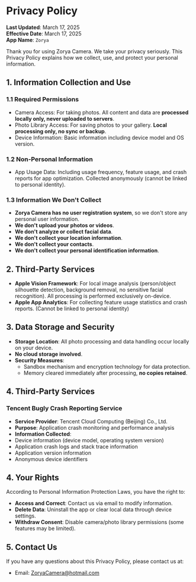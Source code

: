 # Privacy Policy

**Last Updated**: March 17, 2025  
**Effective Date**: March 17, 2025  
**App Name**: `Zorya`

Thank you for using Zorya Camera. We take your privacy seriously. This Privacy Policy explains how we collect, use, and protect your personal information.

## 1. Information Collection and Use
### 1.1 Required Permissions
- Camera Access: For taking photos. All content and data are **processed locally only, never uploaded to servers**.
- Photo Library Access: For saving photos to your gallery. **Local processing only, no sync or backup**.
- Device Information: Basic information including device model and OS version.

### 1.2 Non-Personal Information
- App Usage Data: Including usage frequency, feature usage, and crash reports for app optimization. Collected anonymously (cannot be linked to personal identity).

### 1.3 Information We Don't Collect
- **Zorya Camera has no user registration system**, so we don't store any personal user information.
- **We don't upload your photos or videos**.
- **We don't analyze or collect facial data**.
- **We don't collect your location information**.
- **We don't collect your contacts**.
- **We don't collect your personal identification information**.

## 2. Third-Party Services

- **Apple Vision Framework**: For local image analysis (person/object silhouette detection, background removal, no sensitive facial recognition). All processing is performed exclusively on-device.
- **Apple App Analytics**: For collecting feature usage statistics and crash reports. (Cannot be linked to personal identity)

## 3. Data Storage and Security
- **Storage Location**: All photo processing and data handling occur locally on your device.
- **No cloud storage involved**.
- **Security Measures**:
  - Sandbox mechanism and encryption technology for data protection.
  - Memory cleared immediately after processing, **no copies retained**.
 
## 4. Third-Party Services
### Tencent Bugly Crash Reporting Service
- **Service Provider**: Tencent Cloud Computing (Beijing) Co., Ltd.
- **Purpose**: Application crash monitoring and performance analysis
- **Information Collected**:
- Device information (device model, operating system version)
- Application crash logs and stack trace information
- Application version information
- Anonymous device identifiers

## 4. Your Rights
According to Personal Information Protection Laws, you have the right to:
- **Access and Correct**: Contact us via email to modify information.
- **Delete Data**: Uninstall the app or clear local data through device settings.
- **Withdraw Consent**: Disable camera/photo library permissions (some features may be limited).

## 5. Contact Us
If you have any questions about this Privacy Policy, please contact us at:
- Email: ZoryaCamera@hotmail.com
